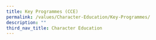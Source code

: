 ```yaml
---
title: Key Programmes (CCE)
permalink: /values/Character-Education/Key-Programmes/
description: ""
third_nav_title: Character Education
---
```

